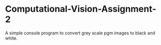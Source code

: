 Computational-Vision-Assignment-2
=================================

A simple console program to convert grey scale pgm images to black and white.
